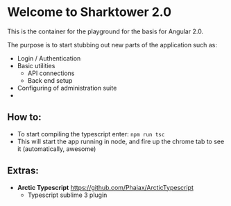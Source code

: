 # Welcome to Sharktower 2.0

This is the container for the playground for the basis for Angular 2.0.

The purpose is to start stubbing out new parts of the application such as: 

- Login / Authentication
- Basic utilities
    - API connections
    - Back end setup
- Configuring of administration suite
- 

## How to: 

- To start compiling the typescript enter: ````npm run tsc````
- This will start the app running in node, and fire up the chrome tab to see it (automatically, awesome)

## Extras:

- **Arctic Typescript** https://github.com/Phaiax/ArcticTypescript
    - Typescript sublime 3 plugin